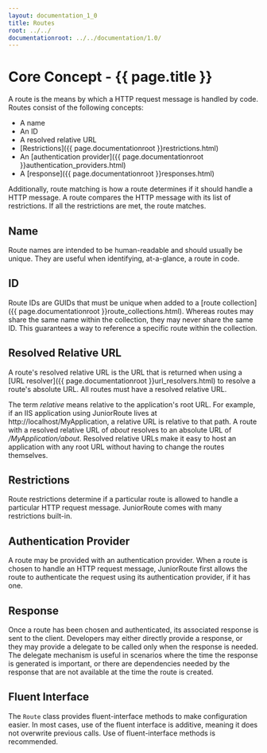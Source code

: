 ```yaml
---
layout: documentation_1_0
title: Routes
root: ../../
documentationroot: ../../documentation/1.0/
---
```

Core Concept - {{ page.title }}
=
A route is the means by which a HTTP request message is handled by code. Routes consist of the following concepts:
* A name
* An ID
* A resolved relative URL
* [Restrictions]({{ page.documentationroot }}restrictions.html)
* An [authentication provider]({{ page.documentationroot }}authentication_providers.html)
* A [response]({{ page.documentationroot }}responses.html)

Additionally, route matching is how a route determines if it should handle a HTTP message. A route compares the HTTP message with its list of restrictions. If all the restrictions are met, the route matches.

Name
-
Route names are intended to be human-readable and should usually be unique. They are useful when identifying, at-a-glance, a route in code.

ID
-
Route IDs are GUIDs that must be unique when added to a [route collection]({{ page.documentationroot }}route_collections.html). Whereas routes may share the same name within the collection, they may never share the same ID. This guarantees a way to reference a specific route within the collection.

Resolved Relative URL
-
A route's resolved relative URL is the URL that is returned when using a [URL resolver]({{ page.documentationroot }}url_resolvers.html) to resolve a route's absolute URL. All routes must have a resolved relative URL.

The term *relative* means relative to the application's root URL. For example, if an IIS application using JuniorRoute lives at http://localhost/MyApplication, a relative URL is relative to that path. A route with a resolved relative URL of *about* resolves to an absolute URL of */MyApplication/about*. Resolved relative URLs make it easy to host an application with any root URL without having to change the routes themselves.

Restrictions
-
Route restrictions determine if a particular route is allowed to handle a particular HTTP request message. JuniorRoute comes with many restrictions built-in.

Authentication Provider
-
A route may be provided with an authentication provider. When a route is chosen to handle an HTTP request message, JuniorRoute first allows the route to authenticate the request using its authentication provider, if it has one.

Response
-
Once a route has been chosen and authenticated, its associated response is sent to the client. Developers may either directly provide a response, or they may provide a delegate to be called only when the response is needed. The delegate mechanism is useful in scenarios where the time the response is generated is important, or there are dependencies needed by the response that are not available at the time the route is created.

Fluent Interface
-
The ```Route``` class provides fluent-interface methods to make configuration easier. In most cases, use of the fluent interface is additive, meaning it does not overwrite previous calls. Use of fluent-interface methods is recommended.